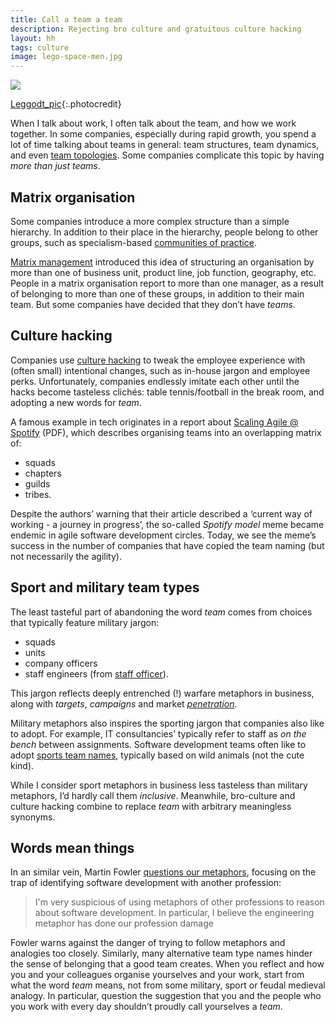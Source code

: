 ```yaml
---
title: Call a team a team
description: Rejecting bro culture and gratuitous culture hacking
layout: hh
tags: culture
image: lego-space-men.jpg
---
```


![](lego-space-men.jpg)

[Leggodt_pic](https://unsplash.com/photos/GXGepX-HiqE){:.photocredit}

When I talk about work, I often talk about the team, and how we work together.
In some companies, especially during rapid growth, you spend a lot of time talking about teams in general:
team structures, team dynamics, and even [team topologies](https://teamtopologies.com).
Some companies complicate this topic by having _more than just teams_.

## Matrix organisation

Some companies introduce a more complex structure than a simple hierarchy.
In addition to their place in the hierarchy, people belong to other groups, such as specialism-based
[communities of practice](https://en.wikipedia.org/wiki/Community_of_practice).

[Matrix management](https://en.wikipedia.org/wiki/Matrix_management)
introduced this idea of structuring an organisation by more than one of business unit, product line, job function, geography, etc.
People in a matrix organisation report to more than one manager, as a result of belonging to more than one of these groups, in addition to their main team.
But some companies have decided that they don’t have _teams_.

## Culture hacking

Companies use [culture hacking](https://www.cultureamp.com/blog/culture-hacking)
to tweak the employee experience with (often small) intentional changes,
such as in-house jargon and employee perks.
Unfortunately, companies endlessly imitate each other until the hacks become tasteless clichés:
table tennis/football in the break room, and adopting a new words for _team_.

A famous example in tech originates in a report about
[Scaling Agile @ Spotify](https://blog.crisp.se/wp-content/uploads/2012/11/SpotifyScaling.pdf) (PDF),
which describes organising teams into an overlapping matrix of:

* squads
* chapters
* guilds
* tribes.

Despite the authors’ warning that their article described a ‘current way of working - a journey in progress’, the so-called _Spotify model_ meme became endemic in agile software development circles.
Today, we see the meme’s success in the number of companies that have copied the team naming (but not necessarily the agility).

## Sport and military team types

The least tasteful part of abandoning the word _team_ comes from choices that typically feature military jargon:

* squads
* units
* company officers
* staff engineers (from [staff officer](https://en.wikipedia.org/wiki/Staff_(military))).

This jargon reflects deeply entrenched (!) warfare metaphors in business, along with _targets_, _campaigns_ and market
_[penetration](https://en.wikipedia.org/wiki/Penetration_(warfare))_.

Military metaphors also inspires the sporting jargon that companies also like to adopt. 
For example, IT consultancies’ typically refer to staff as _on the bench_ between assignments.
Software development teams often like to adopt
[sports team names](https://www.sportsfeelgoodstories.com/sports-team-names/),
typically based on wild animals (not the cute kind).

While I consider sport metaphors in business less tasteless than military metaphors, I’d hardly call them _inclusive_.
Meanwhile, bro-culture and culture hacking combine to replace _team_ with arbitrary meaningless synonyms.

## Words mean things

In an similar vein, Martin Fowler 
[questions our metaphors](https://martinfowler.com/bliki/MetaphoricQuestioning.html),
focusing on the trap of identifying software development with another profession:

> I'm very suspicious of using metaphors of other professions to reason about software development.
> In particular, I believe the engineering metaphor has done our profession damage

Fowler warns against the danger of trying to follow metaphors and analogies too closely.
Similarly, many alternative team type names hinder the sense of belonging that a good team creates.
When you reflect and how you and your colleagues organise yourselves and your work, 
start from what the word _team_ means, not from some military, sport or feudal medieval analogy.
In particular, question the suggestion that you and the people who you work with every day shouldn’t proudly call yourselves a _team_.